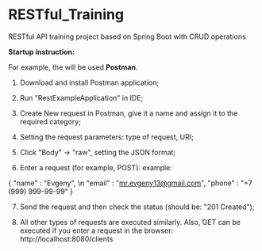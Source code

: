 # RESTful_Training
RESTful API training project based on Spring Boot with CRUD operations

**Startup instruction:**

For example, the will be used **Postman**.

1) Download and install Postman application;

2) Run "RestExampleApplication" in IDE;

3) Create New request in Postman, give it a name and assign it to the required category;

4) Setting the request parameters: type of request, URI;

5) Click "Body" -> "raw", setting the JSON format;

6) Enter a request (for example, POST):
example:

{
"name" : "Evgeny", \n
"email" : "mr.evgeny13@gmail.com",
"phone" : "+7 (999) 999-99-99"
}

7) Send the request and then check the status (should be: "201 Created");

8) All other types of requests are executed similarly. Also, GET can be executed if you enter a request in the browser: http://localhost:8080/clients
